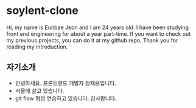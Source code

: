 # soylent-clone

Hi, my name is Eunbae Jeon and I am 24 years old.
I have been studying front end engineering for about a year part-time.
If you want to check out my previous projects, you can do it at my github repo.
Thank you for reading my introduction.




## 자기소개

- 안녕하세요. 프론트엔드 개발자 정재윤입니다.
- 서울에 살고 있습니다.
- git flow 협업 연습하고 있습니다. 감사합니다.



